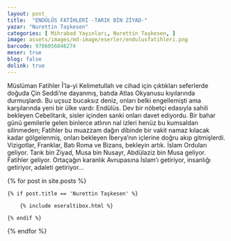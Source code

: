 ```yaml
---
layout: post
title:  "ENDÜLÜS FATİHLERİ -TARIK BİN ZİYAD-"
yazar: "Nurettin Taşkesen"
categories: [ Mihrabad Yayınları, Nurettin Taşkesen, ]
image: assets/images/md-image/eserler/endulusfatihleri.png
barcode: 9786056846274
meser: true
blog: false
dolink: true
---
```


Müslüman Fatihler Î’la-yi Kelimetullah ve cihad için çıktıkları seferlerde doğuda Çin Seddi’ne dayanmış, batıda Atlas Okyanusu kıyılarında durmuşlardı. Bu uçsuz bucaksız deniz, onları belki engellemişti ama karşılarında yeni bir ülke vardı: Endülüs.
Dev bir nöbetçi edasıyla sahili bekleyen Cebelitarık, sisler içinden sanki onları davet ediyordu. Bir bahar günü gemilerle gelen binlerce atlının nal izleri henüz bu kumsaldan silinmeden; Fatihler bu muazzam dağın dibinde bir vakit namaz kılacak kadar gölgelenmiş, onları bekleyen İberya’nın içlerine doğru akıp gitmişlerdi.
Vizigotlar, Franklar, Batı Roma ve Bizans, bekleyin artık. İslam Orduları geliyor. Tarık bin Ziyad, Musa bin Nusayr, Abdülaziz bin Musa geliyor. Fatihler geliyor. Ortaçağın karanlık Avrupasına İslam’ı getiriyor, insanlığı getiriyor, adaleti getiriyor...


{% for post in site.posts %}

    {% if post.title == 'Nurettin Taşkesen' %}

        {% include eseraltibox.html %}

    {% endif %}

{% endfor %}
